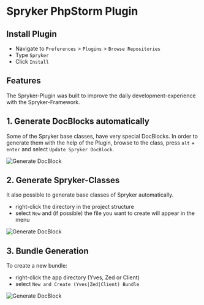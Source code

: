 Spryker PhpStorm Plugin
========================

Install Plugin
------------------------

* Navigate to `Preferences` > `Plugins` > `Browse Repositories`
* Type `Spryker`
* Click `Install`


Features
------------------------

The Spryker-Plugin was built to improve the daily development-experience with the Spryker-Framework.


## 1. Generate DocBlocks automatically

Some of the Spryker base classes, have very special DocBlocks. In order to generate them with the help of the Plugin, browse to the class, press `alt` + `enter` and select `Update Spryker DocBlock`.


![Generate DocBlock](https://raw.githubusercontent.com/project-a/idea-php-spryker-plugin/master/docs/update_docblock.gif)

## 2. Generate Spryker-Classes

It also possible to generate base classes of Spryker automatically.

- right-click the directory in the project structure
- select `New` and (if possible) the file you want to create will appear in the menu

![Generate DocBlock](https://raw.githubusercontent.com/project-a/idea-php-spryker-plugin/master/docs/create_spryker_file.gif)

## 3. Bundle Generation

To create a new bundle:

- right-click the app directory (Yves, Zed or Client)
- select `New and Create (Yves|Zed|Client) Bundle`

![Generate DocBlock](https://raw.githubusercontent.com/project-a/idea-php-spryker-plugin/master/docs/create_spryker_bundle.gif)